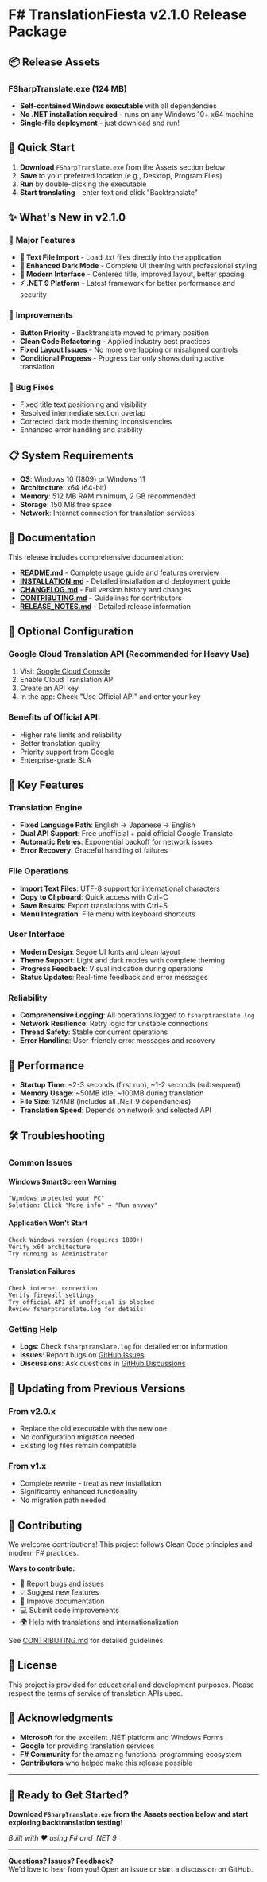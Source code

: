 # F# TranslationFiesta v2.1.0 Release Package

## 📦 Release Assets

### **FSharpTranslate.exe** (124 MB)
- **Self-contained Windows executable** with all dependencies
- **No .NET installation required** - runs on any Windows 10+ x64 machine
- **Single-file deployment** - just download and run!

## 🚀 Quick Start

1. **Download** `FSharpTranslate.exe` from the Assets section below
2. **Save** to your preferred location (e.g., Desktop, Program Files)
3. **Run** by double-clicking the executable
4. **Start translating** - enter text and click "Backtranslate"

## ✨ What's New in v2.1.0

### 🎯 **Major Features**
- **📁 Text File Import** - Load .txt files directly into the application
- **🌙 Enhanced Dark Mode** - Complete UI theming with professional styling
- **🎨 Modern Interface** - Centered title, improved layout, better spacing
- **⚡ .NET 9 Platform** - Latest framework for better performance and security

### 🔧 **Improvements**
- **Button Priority** - Backtranslate moved to primary position
- **Clean Code Refactoring** - Applied industry best practices
- **Fixed Layout Issues** - No more overlapping or misaligned controls
- **Conditional Progress** - Progress bar only shows during active translation

### 🐛 **Bug Fixes**
- Fixed title text positioning and visibility
- Resolved intermediate section overlap
- Corrected dark mode theming inconsistencies
- Enhanced error handling and stability

## 📋 System Requirements

- **OS**: Windows 10 (1809) or Windows 11
- **Architecture**: x64 (64-bit)
- **Memory**: 512 MB RAM minimum, 2 GB recommended
- **Storage**: 150 MB free space
- **Network**: Internet connection for translation services

## 📖 Documentation

This release includes comprehensive documentation:

- **[README.md](README.md)** - Complete usage guide and features overview
- **[INSTALLATION.md](INSTALLATION.md)** - Detailed installation and deployment guide
- **[CHANGELOG.md](CHANGELOG.md)** - Full version history and changes
- **[CONTRIBUTING.md](CONTRIBUTING.md)** - Guidelines for contributors
- **[RELEASE_NOTES.md](RELEASE_NOTES.md)** - Detailed release information

## 🔧 Optional Configuration

### **Google Cloud Translation API (Recommended for Heavy Use)**
1. Visit [Google Cloud Console](https://console.cloud.google.com/)
2. Enable Cloud Translation API
3. Create an API key
4. In the app: Check "Use Official API" and enter your key

### **Benefits of Official API:**
- Higher rate limits and reliability
- Better translation quality
- Priority support from Google
- Enterprise-grade SLA

## 🎯 Key Features

### **Translation Engine**
- **Fixed Language Path**: English → Japanese → English
- **Dual API Support**: Free unofficial + paid official Google Translate
- **Automatic Retries**: Exponential backoff for network issues
- **Error Recovery**: Graceful handling of failures

### **File Operations**
- **Import Text Files**: UTF-8 support for international characters
- **Copy to Clipboard**: Quick access with Ctrl+C
- **Save Results**: Export translations with Ctrl+S
- **Menu Integration**: File menu with keyboard shortcuts

### **User Interface**
- **Modern Design**: Segoe UI fonts and clean layout
- **Theme Support**: Light and dark modes with complete theming
- **Progress Feedback**: Visual indication during operations
- **Status Updates**: Real-time feedback and error messages

### **Reliability**
- **Comprehensive Logging**: All operations logged to `fsharptranslate.log`
- **Network Resilience**: Retry logic for unstable connections
- **Thread Safety**: Stable concurrent operations
- **Error Handling**: User-friendly error messages and recovery

## 🚀 Performance

- **Startup Time**: ~2-3 seconds (first run), ~1-2 seconds (subsequent)
- **Memory Usage**: ~50MB idle, ~100MB during translation
- **File Size**: 124MB (includes all .NET 9 dependencies)
- **Translation Speed**: Depends on network and selected API

## 🛠️ Troubleshooting

### **Common Issues**

#### Windows SmartScreen Warning
```
"Windows protected your PC"
Solution: Click "More info" → "Run anyway"
```

#### Application Won't Start
```
Check Windows version (requires 1809+)
Verify x64 architecture
Try running as Administrator
```

#### Translation Failures
```
Check internet connection
Verify firewall settings
Try official API if unofficial is blocked
Review fsharptranslate.log for details
```

### **Getting Help**
- **Logs**: Check `fsharptranslate.log` for detailed error information
- **Issues**: Report bugs on [GitHub Issues](https://github.com/yourusername/Vibes/issues)
- **Discussions**: Ask questions in [GitHub Discussions](https://github.com/yourusername/Vibes/discussions)

## 🔄 Updating from Previous Versions

### **From v2.0.x**
- Replace the old executable with the new one
- No configuration migration needed
- Existing log files remain compatible

### **From v1.x**
- Complete rewrite - treat as new installation
- Significantly enhanced functionality
- No migration path needed

## 🤝 Contributing

We welcome contributions! This project follows Clean Code principles and modern F# practices.

**Ways to contribute:**
- 🐛 Report bugs and issues
- 💡 Suggest new features
- 📝 Improve documentation
- 💻 Submit code improvements
- 🌍 Help with translations and internationalization

See [CONTRIBUTING.md](CONTRIBUTING.md) for detailed guidelines.

## 📄 License

This project is provided for educational and development purposes. Please respect the terms of service of translation APIs used.

## 🙏 Acknowledgments

- **Microsoft** for the excellent .NET platform and Windows Forms
- **Google** for providing translation services
- **F# Community** for the amazing functional programming ecosystem
- **Contributors** who helped make this release possible

---

## 🎉 Ready to Get Started?

**Download `FSharpTranslate.exe` from the Assets section below and start exploring backtranslation testing!**

*Built with ❤️ using F# and .NET 9*

---

**Questions? Issues? Feedback?**  
We'd love to hear from you! Open an issue or start a discussion on GitHub.
